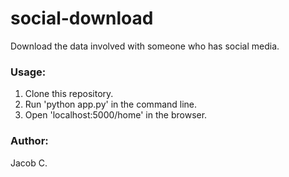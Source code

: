 # social-download

Download the data involved with someone who has social media.

### Usage:
1. Clone this repository.
2. Run 'python app.py' in the command line.
3. Open 'localhost:5000/home' in the browser.

### Author:
Jacob C.